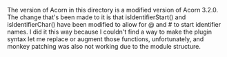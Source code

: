 The version of Acorn in this directory is a modified version of Acorn 3.2.0.
The change that's been made to it is that isIdentifierStart() and isIdentifierChar()
have been modified to allow for @ and # to start identifier names. I did it
this way because I couldn't find a way to make the plugin syntax let me
replace or augment those functions, unfortunately, and monkey patching
was also not working due to the module structure.

